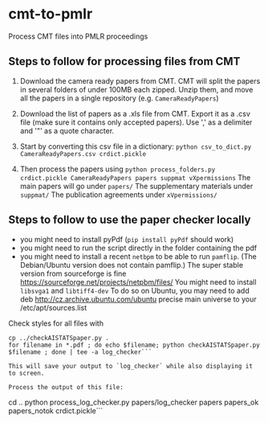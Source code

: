 # cmt-to-pmlr
Process CMT files into PMLR proceedings

## Steps to follow for processing files from CMT
1. Download the camera ready papers from CMT. CMT will split the papers in several folders of under 100MB each zipped. Unzip them, and move all the papers in a single repository (e.g. `CameraReadyPapers`)

2. Download the list of papers as a .xls file from CMT. Export it as a .csv file (make sure it contains only accepted papers). Use ',' as a delimiter and '"' as a quote character.

3. Start by converting this csv file in a dictionary:
```python csv_to_dict.py CameraReadyPapers.csv crdict.pickle```

4. Then process the papers using
```python process_folders.py crdict.pickle CameraReadyPapers papers suppmat vXpermissions```
The main papers will go under `papers/`
The supplementary materials under `suppmat/`
The publication agreements under `xVpermissions/`

## Steps to follow to use the paper checker locally
* you might need to install pyPdf (`pip install pyPdf` should work)
* you might need to run the script directly in the folder containing the pdf
* you might need to install a recent `netbpm` to be able to run `pamflip`. (The Debian/Ubuntu version does not contain pamflip.) The super stable version from sourceforge is fine https://sourceforge.net/projects/netpbm/files/
You might need to install `libsvga1` and `libtiff4-dev`
To do so on Ubuntu, you may need to add deb http://cz.archive.ubuntu.com/ubuntu precise main universe to your /etc/apt/sources.list

Check styles for all files with
```cd papers
cp ../checkAISTATSpaper.py .
for filename in *.pdf ; do echo $filename; python checkAISTATSpaper.py $filename ; done | tee -a log_checker```

This will save your output to `log_checker` while also displaying it to screen.

Process the output of this file:
```
cd ..
python process_log_checker.py papers/log_checker papers papers_ok papers_notok crdict.pickle```
